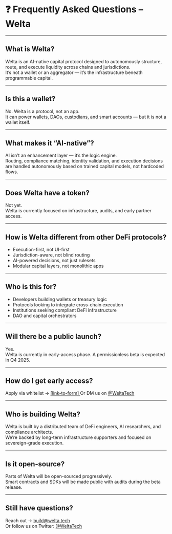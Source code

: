 # ❓ Frequently Asked Questions – Welta

---

## What is Welta?

Welta is an AI-native capital protocol designed to autonomously structure, route, and execute liquidity across chains and jurisdictions.  
It’s not a wallet or an aggregator — it’s the infrastructure beneath programmable capital.

---

## Is this a wallet?

No. Welta is a protocol, not an app.  
It can power wallets, DAOs, custodians, and smart accounts — but it is not a wallet itself.

---

## What makes it “AI-native”?

AI isn’t an enhancement layer — it’s the logic engine.  
Routing, compliance matching, identity validation, and execution decisions are handled autonomously based on trained capital models, not hardcoded flows.

---

## Does Welta have a token?

Not yet.  
Welta is currently focused on infrastructure, audits, and early partner access.

---

## How is Welta different from other DeFi protocols?

- Execution-first, not UI-first  
- Jurisdiction-aware, not blind routing  
- AI-powered decisions, not just rulesets  
- Modular capital layers, not monolithic apps

---

## Who is this for?

- Developers building wallets or treasury logic  
- Protocols looking to integrate cross-chain execution  
- Institutions seeking compliant DeFi infrastructure  
- DAO and capital orchestrators

---

## Will there be a public launch?

Yes.  
Welta is currently in early-access phase. A permissionless beta is expected in Q4 2025.

---

## How do I get early access?

Apply via whitelist → [[link-to-form] ](https://www.welta.tech/utility-pages/coming-soon) 
Or DM us on [@WeltaTech](https://x.com/WeltaTech)

---

## Who is building Welta?

Welta is built by a distributed team of DeFi engineers, AI researchers, and compliance architects.  
We’re backed by long-term infrastructure supporters and focused on sovereign-grade execution.

---

## Is it open-source?

Parts of Welta will be open-sourced progressively.  
Smart contracts and SDKs will be made public with audits during the beta release.

---

## Still have questions?

Reach out → build@welta.tech  
Or follow us on Twitter: [@WeltaTech](https://x.com/WeltaTech)
